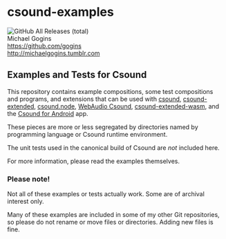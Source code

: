 # csound-examples
![GitHub All Releases (total)](https://img.shields.io/github/downloads/gogins/csound-examples/total.svg)<br>
Michael Gogins<br>
https://github.com/gogins<br>
http://michaelgogins.tumblr.com

## Examples and Tests for Csound

This repository contains example compositions, some test compositions and 
programs, and extensions that can be used with [csound](https://github.com/csound/csound), 
[csound-extended](https://github.com/gogins/csound-extended), 
[csound.node](https://github.com/gogins/csound-extended/tree/develop/csound.node), 
[WebAudio Csound](https://github.com/csound/csound/tree/develop/Emscripten),
[csound-extended-wasm](https://github.com/gogins/csound-extended/tree/develop/WebAssembly), 
and the [Csound for Android](https://github.com/gogins/csound-android) app.

These pieces are more or less segregated by directories named by programming 
language or Csound runtime environment.

The unit tests used in the canonical build of Csound are _not_ included here.

For more information, please read the examples themselves.

### Please note!

Not all of these examples or tests actually work. Some are of archival 
interest only.

Many of these examples are included in some of my other Git repositories, 
so please do not rename or move files or directories. Adding new files is 
fine.